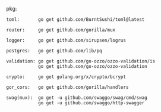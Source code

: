 
pkg:

    toml:       go get github.com/BurntSushi/toml@latest

    router:     go get github.com/gorilla/mux

    logger:     go get github.com/sirupsen/logrus

    postgres:   go get github.com/lib/pq

    validation: go get github.com/go-ozzo/ozzo-validation/is
                go get github.com/go-ozzo/ozzo-validation

    crypto:     go get golang.org/x/crypto/bcrypt

    gor_cors:   go get github.com/gorilla/handlers

    swag(mux):  go get -u github.com/swaggo/swag/cmd/swag
                go get -u github.com/swaggo/http-swagger